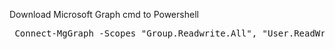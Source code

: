 Download Microsoft Graph cmd to Powershell
<pre lang="markdown"> Connect-MgGraph -Scopes "Group.Readwrite.All", "User.ReadWrite.All" </pre>
